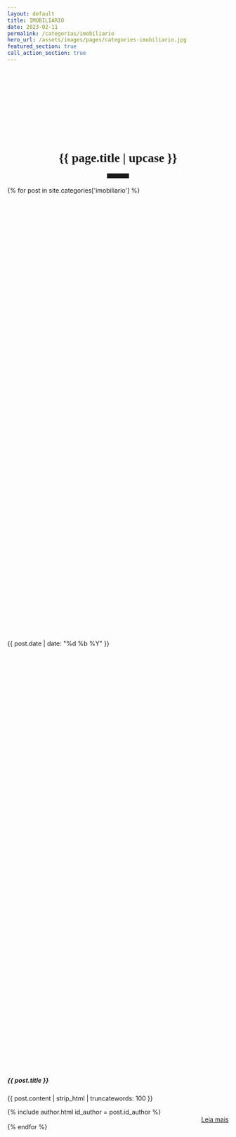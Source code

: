 ```yaml
---
layout: default
title: IMOBILIÁRIO
date: 2023-02-11
permalink: /categorias/imobiliario
hero_url: /assets/images/pages/categories-imobiliario.jpg
featured_section: true
call_action_section: true
---
```


<style>
  /* Criando um classe */
  .card-hover {
  }

  /* Adicionando um efeito para a classe criada */
  .card-hover:hover {
  box-shadow: 0 .5rem 1rem rgba(var(--bs-body-color-rgb),.15)!important;
}
</style>

<h1 style="font-family:Oswald; margin-top: 5vh; text-align: center;">{{ page.title | upcase }}</h1>

<hr style="max-width: 50px; border-width: 3px; border-color: rgba(6,42,78); text-align: center; margin: auto; padding-bottom: 10px; opacity:1; margin-bottom: 2vw;">

<div class="row row-cols-1 row-cols-sm-1 row-cols-md-1 mx-1 gx-2 gy-2 h-100">

  {% for post in site.categories['imobiliario'] %}
  <div class="col">
    <div class="card card-hover mb-3 h-100" style="margin:auto; border-radius: 0px; border-width: 0px;">
      <div class="row g-0 h-100">
      	<!-- Imagem do POST -->
        <div class="col-md-4">
        	<a href="{{ post.url }}">
        		<div class="container-fluid h-100 w-100" style="background-image: url('{{ post.hero_url }}'); background-size: cover; background-position: center; min-height: 25vh; object-fit: cover;" title="Clique e leia mais publicações sobre {{ post.title }}">
        		</div>
        	</a>
        </div>
        <!-- Insere a DATA sobre a Imagem -->
		<div class="card-img-overlay" style="height:25%;">
			<div class="badge badge-data"><i class="bi bi-calendar3"></i> {{ post.date | date: "%d %b %Y" }}
			</div>
		</div>
		<!-- CORPO do CARD -->
        <div class="col-md-8">
          <div class="card-body pb-0">
          	<!-- Título do POST -->
            <h5 class="card-title">{{ post.title }}</h5>
            <!-- Resumo do POST -->
            <p class="card-text">{{ post.content | strip_html | truncatewords: 100 }}</p>
            <div class="row m-0 p-0">
            	<div class="col">
					<!-- Autor -->
					{% include author.html id_author = post.id_author %}
            	</div>
            	<div class="col">
					<!-- LEIA MAIS -->
					<div class="container-fluid m-0 p-0 g-0" style="text-align: right;">
						<a class="btn btn-default"  href="{{ post.url }}"><i class="bi bi-book"></i> Leia mais</a>
					</div>
            	</div>
            </div>
          </div>
        </div>
      </div>
    </div>
  </div>
  {% endfor %}
</div>